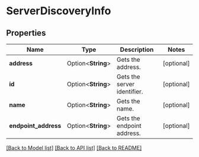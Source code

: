 # ServerDiscoveryInfo

## Properties

Name | Type | Description | Notes
------------ | ------------- | ------------- | -------------
**address** | Option<**String**> | Gets the address. | [optional]
**id** | Option<**String**> | Gets the server identifier. | [optional]
**name** | Option<**String**> | Gets the name. | [optional]
**endpoint_address** | Option<**String**> | Gets the endpoint address. | [optional]

[[Back to Model list]](../README.md#documentation-for-models) [[Back to API list]](../README.md#documentation-for-api-endpoints) [[Back to README]](../README.md)


